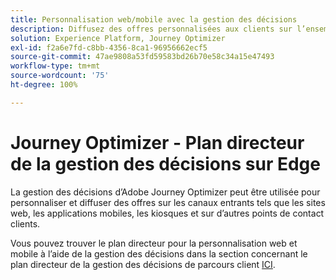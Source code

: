 ```yaml
---
title: Personnalisation web/mobile avec la gestion des décisions
description: Diffusez des offres personnalisées aux clients sur l’ensemble des canaux, y compris sur les kiosques et les expériences assistées par les agents.
solution: Experience Platform, Journey Optimizer
exl-id: f2a6e7fd-c8bb-4356-8ca1-96956662ecf5
source-git-commit: 47ae9808a53fd59583bd26b70e58c34a15e47493
workflow-type: tm+mt
source-wordcount: '75'
ht-degree: 100%

---
```


# Journey Optimizer - Plan directeur de la gestion des décisions sur Edge

La gestion des décisions d’Adobe Journey Optimizer peut être utilisée pour personnaliser et diffuser des offres sur les canaux entrants tels que les sites web, les applications mobiles, les kiosques et sur d’autres points de contact clients.

Vous pouvez trouver le plan directeur pour la personnalisation web et mobile à l’aide de la gestion des décisions dans la section concernant le plan directeur de la gestion des décisions de parcours client [ICI](/customer-journeys/decision_management/decision-management-edge.md).
